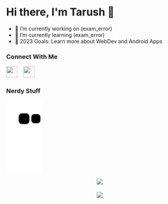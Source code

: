 # Hi there, I'm Tarush 👋

- 🔭 I’m currently working on (exam_error)
- 🌱 I’m currently learning (exam_error)
- 🥅 2023 Goals: Learn more about WebDev and Android Apps


<!--Links-->
### Connect With Me

[<img height="30" width="30" media="(prefers-color-scheme: light)" src="https://cdn.simpleicons.org/linkedin"/>](https://www.linkedin.com/in/tarush-agarwal-7b0a68249/)
&nbsp;&nbsp;
[<img height="30" width="30" media="(prefers-color-scheme: light)" src="https://cdn.simpleicons.org/Instagram"/>](https://www.instagram.com/tar10000/)
&nbsp;&nbsp;
  
### Nerdy Stuff
![Snake animation](https://github.com/tarush10000/tarush10000/blob/output/github-contribution-snake.svg)
&nbsp;  
<p align ="center">
  <img src="https://github-readme-stats.vercel.app/api/top-langs?username=tarush10000&layout=compact&theme=tokyonight&hide_border=TRUE"/><br><br>
  <img src="one-piece-zoro-vs-king.gif">
</p>
